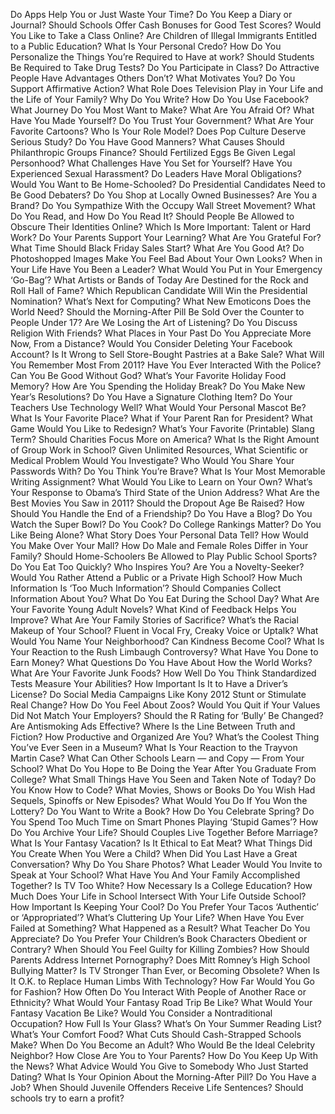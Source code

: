 Do Apps Help You or Just Waste Your Time?
Do You Keep a Diary or Journal?
Should Schools Offer Cash Bonuses for Good Test Scores?
Would You Like to Take a Class Online?
Are Children of Illegal Immigrants Entitled to a Public Education?
What Is Your Personal Credo?
How Do You Personalize the Things You’re Required to Have at work?
Should Students Be Required to Take Drug Tests?
Do You Participate in Class?
Do Attractive People Have Advantages Others Don’t?
What Motivates You?
Do You Support Affirmative Action?
What Role Does Television Play in Your Life and the Life of Your Family?
Why Do You Write?
How Do You Use Facebook?
What Journey Do You Most Want to Make?
What Are You Afraid Of?
What Have You Made Yourself?
Do You Trust Your Government?
What Are Your Favorite Cartoons?
Who Is Your Role Model?
Does Pop Culture Deserve Serious Study?
Do You Have Good Manners?
What Causes Should Philanthropic Groups Finance?
Should Fertilized Eggs Be Given Legal Personhood?
What Challenges Have You Set for Yourself?
Have You Experienced Sexual Harassment?
Do Leaders Have Moral Obligations?
Would You Want to Be Home-Schooled?
Do Presidential Candidates Need to Be Good Debaters?
Do You Shop at Locally Owned Businesses?
Are You a Brand?
Do You Sympathize With the Occupy Wall Street Movement?
What Do You Read, and How Do You Read It?
Should People Be Allowed to Obscure Their Identities Online?
Which Is More Important: Talent or Hard Work?
Do Your Parents Support Your Learning?
What Are You Grateful For?
What Time Should Black Friday Sales Start?
What Are You Good At?
Do Photoshopped Images Make You Feel Bad About Your Own Looks?
When in Your Life Have You Been a Leader?
What Would You Put in Your Emergency ‘Go-Bag’?
What Artists or Bands of Today Are Destined for the Rock and Roll
       Hall of Fame?
Which Republican Candidate Will Win the Presidential Nomination?
What’s Next for Computing?
What New Emoticons Does the World Need?
Should the Morning-After Pill Be Sold Over the Counter to People
       Under 17?
Are We Losing the Art of Listening?
Do You Discuss Religion With Friends?
What Places in Your Past Do You Appreciate More Now, From a
       Distance?
Would You Consider Deleting Your Facebook Account?
Is It Wrong to Sell Store-Bought Pastries at a Bake Sale?
What Will You Remember Most From 2011?
Have You Ever Interacted With the Police?
Can You Be Good Without God?
What’s Your Favorite Holiday Food Memory?
How Are You Spending the Holiday Break?
Do You Make New Year’s Resolutions?
Do You Have a Signature Clothing Item?
Do Your Teachers Use Technology Well?
What Would Your Personal Mascot Be?
What Is Your Favorite Place?
What if Your Parent Ran for President?
What Game Would You Like to Redesign?
What’s Your Favorite (Printable) Slang Term?
Should Charities Focus More on America?
What Is the Right Amount of Group Work in School?
Given Unlimited Resources, What Scientific or Medical Problem Would
       You Investigate?
Who Would You Share Your Passwords With?
Do You Think You’re Brave?
What Is Your Most Memorable Writing Assignment?
What Would You Like to Learn on Your Own?
What’s Your Response to Obama’s Third State of the Union Address?
What Are the Best Movies You Saw in 2011?
Should the Dropout Age Be Raised?
How Should You Handle the End of a Friendship?
Do You Have a Blog?
Do You Watch the Super Bowl?
Do You Cook?
Do College Rankings Matter?
Do You Like Being Alone?
What Story Does Your Personal Data Tell?
How Would You Make Over Your Mall?
How Do Male and Female Roles Differ in Your Family?
Should Home-Schoolers Be Allowed to Play Public School Sports?
Do You Eat Too Quickly?
Who Inspires You?
Are You a Novelty-Seeker?
Would You Rather Attend a Public or a Private High School?
How Much Information Is ‘Too Much Information’?
Should Companies Collect Information About You?
What Do You Eat During the School Day?
What Are Your Favorite Young Adult Novels?
What Kind of Feedback Helps You Improve?
What Are Your Family Stories of Sacrifice?
What’s the Racial Makeup of Your School?
Fluent in Vocal Fry, Creaky Voice or Uptalk?
What Would You Name Your Neighborhood?
Can Kindness Become Cool?
What Is Your Reaction to the Rush Limbaugh Controversy?
What Have You Done to Earn Money?
What Questions Do You Have About How the World Works?
What Are Your Favorite Junk Foods?
How Well Do You Think Standardized Tests Measure Your Abilities?
How Important Is It to Have a Driver’s License?
Do Social Media Campaigns Like Kony 2012 Stunt or Stimulate Real
       Change?
How Do You Feel About Zoos?
Would You Quit if Your Values Did Not Match Your Employers?
Should the R Rating for ‘Bully’ Be Changed?
Are Antismoking Ads Effective?
Where Is the Line Between Truth and Fiction?
How Productive and Organized Are You?
What’s the Coolest Thing You’ve Ever Seen in a Museum?
What Is Your Reaction to the Trayvon Martin Case?
What Can Other Schools Learn — and Copy — From Your School?
What Do You Hope to Be Doing the Year After You Graduate From
       College?
What Small Things Have You Seen and Taken Note of Today?
Do You Know How to Code?
What Movies, Shows or Books Do You Wish Had Sequels, Spinoffs or
       New Episodes?
What Would You Do If You Won the Lottery?
Do You Want to Write a Book?
How Do You Celebrate Spring?
Do You Spend Too Much Time on Smart Phones Playing ‘Stupid Games’?
How Do You Archive Your Life?
Should Couples Live Together Before Marriage?
What Is Your Fantasy Vacation?
Is It Ethical to Eat Meat?
What Things Did You Create When You Were a Child?
When Did You Last Have a Great Conversation?
Why Do You Share Photos?
What Leader Would You Invite to Speak at Your School?
What Have You And Your Family Accomplished Together?
Is TV Too White?
How Necessary Is a College Education?
How Much Does Your Life in School Intersect With Your Life Outside
       School?
How Important Is Keeping Your Cool?
Do You Prefer Your Tacos ‘Authentic’ or ‘Appropriated’?
What’s Cluttering Up Your Life?
When Have You Ever Failed at Something? What Happened as a Result?
What Teacher Do You Appreciate?
Do You Prefer Your Children’s Book Characters Obedient or
       Contrary?
When Should You Feel Guilty for Killing Zombies?
How Should Parents Address Internet Pornography?
Does Mitt Romney’s High School Bullying Matter?
Is TV Stronger Than Ever, or Becoming Obsolete?
When Is It O.K. to Replace Human Limbs With Technology?
How Far Would You Go for Fashion?
How Often Do You Interact With People of Another Race or Ethnicity?
What Would Your Fantasy Road Trip Be Like?
   What Would Your Fantasy Vacation Be Like?
Would You Consider a Nontraditional Occupation?
How Full Is Your Glass?
What’s On Your Summer Reading List?
What’s Your Comfort Food?
What Cuts Should Cash-Strapped Schools Make?
When Do You Become an Adult?
Who Would Be the Ideal Celebrity Neighbor?
How Close Are You to Your Parents?
How Do You Keep Up With the News?
What Advice Would You Give to Somebody Who Just Started Dating?
What Is Your Opinion About the Morning-After Pill?
Do You Have a Job?
When Should Juvenile Offenders Receive Life Sentences?
   Should schools try to earn a profit?
   
   
